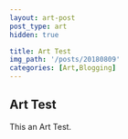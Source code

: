 ```yaml
---
layout: art-post
post_type: art
hidden: true

title: Art Test
img_path: '/posts/20180809'
categories: [Art,Blogging]
---
```


## Art Test

This an Art Test.